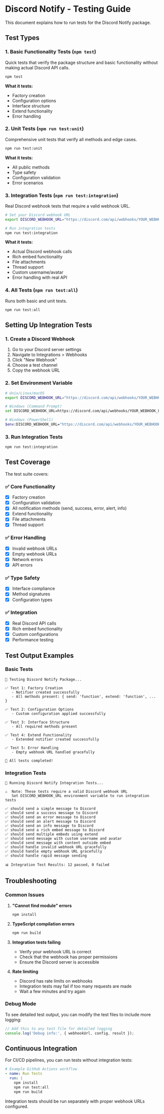 # Discord Notify - Testing Guide

This document explains how to run tests for the Discord Notify package.

## Test Types

### 1. Basic Functionality Tests (`npm test`)
Quick tests that verify the package structure and basic functionality without making actual Discord API calls.

```bash
npm test
```

**What it tests:**
- Factory creation
- Configuration options
- Interface structure
- Extend functionality
- Error handling

### 2. Unit Tests (`npm run test:unit`)
Comprehensive unit tests that verify all methods and edge cases.

```bash
npm run test:unit
```

**What it tests:**
- All public methods
- Type safety
- Configuration validation
- Error scenarios

### 3. Integration Tests (`npm run test:integration`)
Real Discord webhook tests that require a valid webhook URL.

```bash
# Set your Discord webhook URL
export DISCORD_WEBHOOK_URL="https://discord.com/api/webhooks/YOUR_WEBHOOK_URL"

# Run integration tests
npm run test:integration
```

**What it tests:**
- Actual Discord webhook calls
- Rich embed functionality
- File attachments
- Thread support
- Custom username/avatar
- Error handling with real API

### 4. All Tests (`npm run test:all`)
Runs both basic and unit tests.

```bash
npm run test:all
```

## Setting Up Integration Tests

### 1. Create a Discord Webhook

1. Go to your Discord server settings
2. Navigate to Integrations > Webhooks
3. Click "New Webhook"
4. Choose a test channel
5. Copy the webhook URL

### 2. Set Environment Variable

```bash
# Unix/Linux/macOS
export DISCORD_WEBHOOK_URL="https://discord.com/api/webhooks/YOUR_WEBHOOK_URL"

# Windows (Command Prompt)
set DISCORD_WEBHOOK_URL=https://discord.com/api/webhooks/YOUR_WEBHOOK_URL

# Windows (PowerShell)
$env:DISCORD_WEBHOOK_URL="https://discord.com/api/webhooks/YOUR_WEBHOOK_URL"
```

### 3. Run Integration Tests

```bash
npm run test:integration
```

## Test Coverage

The test suite covers:

### ✅ Core Functionality
- [x] Factory creation
- [x] Configuration validation
- [x] All notification methods (send, success, error, alert, info)
- [x] Extend functionality
- [x] File attachments
- [x] Thread support

### ✅ Error Handling
- [x] Invalid webhook URLs
- [x] Empty webhook URLs
- [x] Network errors
- [x] API errors

### ✅ Type Safety
- [x] Interface compliance
- [x] Method signatures
- [x] Configuration types

### ✅ Integration
- [x] Real Discord API calls
- [x] Rich embed functionality
- [x] Custom configurations
- [x] Performance testing

## Test Output Examples

### Basic Tests
```
🧪 Testing Discord Notify Package...

✅ Test 1: Factory Creation
   - Notifier created successfully
   - All methods present: { send: 'function', extend: 'function', ... }

✅ Test 2: Configuration Options
   - Custom configuration applied successfully

✅ Test 3: Interface Structure
   - All required methods present

✅ Test 4: Extend Functionality
   - Extended notifier created successfully

✅ Test 5: Error Handling
   - Empty webhook URL handled gracefully

🎉 All tests completed!
```

### Integration Tests
```
🔗 Running Discord Notify Integration Tests...

⚠️  Note: These tests require a valid Discord webhook URL
   Set DISCORD_WEBHOOK_URL environment variable to run integration tests

✅ should send a simple message to Discord
✅ should send a success message to Discord
✅ should send an error message to Discord
✅ should send an alert message to Discord
✅ should send an info message to Discord
✅ should send a rich embed message to Discord
✅ should send multiple embeds using extend
✅ should send message with custom username and avatar
✅ should send message with content outside embed
✅ should handle invalid webhook URL gracefully
✅ should handle empty webhook URL gracefully
✅ should handle rapid message sending

📊 Integration Test Results: 12 passed, 0 failed
```

## Troubleshooting

### Common Issues

1. **"Cannot find module" errors**
   ```bash
   npm install
   ```

2. **TypeScript compilation errors**
   ```bash
   npm run build
   ```

3. **Integration tests failing**
   - Verify your webhook URL is correct
   - Check that the webhook has proper permissions
   - Ensure the Discord server is accessible

4. **Rate limiting**
   - Discord has rate limits on webhooks
   - Integration tests may fail if too many requests are made
   - Wait a few minutes and try again

### Debug Mode

To see detailed test output, you can modify the test files to include more logging:

```typescript
// Add this to any test file for detailed logging
console.log('Debug info:', { webhookUrl, config, result });
```

## Continuous Integration

For CI/CD pipelines, you can run tests without integration tests:

```yaml
# Example GitHub Actions workflow
- name: Run Tests
  run: |
    npm install
    npm run test:all
    npm run build
```

Integration tests should be run separately with proper webhook URLs configured. 